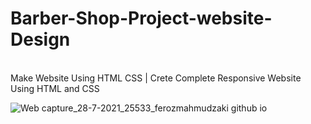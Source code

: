 # Barber-Shop-Project-website-Design
<br>
Make Website Using HTML CSS | Crete Complete Responsive Website Using HTML and CSS

![Web capture_28-7-2021_25533_ferozmahmudzaki github io](https://user-images.githubusercontent.com/71099757/127226151-973f3825-5c62-4621-bbd5-4cb6705747f5.jpeg)

